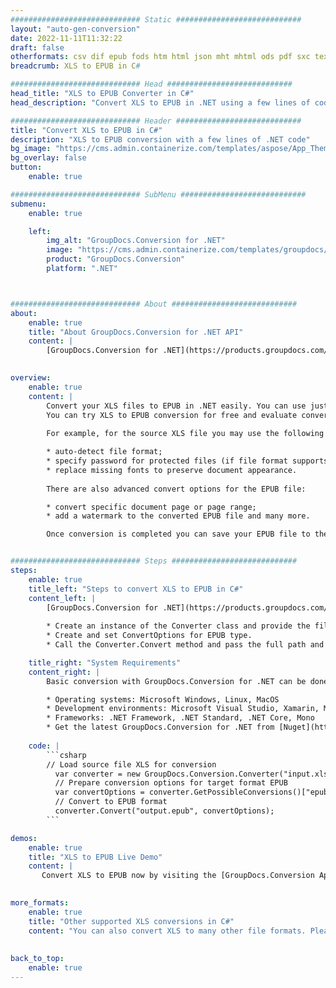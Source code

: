```yaml
---
############################# Static ############################
layout: "auto-gen-conversion"
date: 2022-11-11T11:32:22
draft: false
otherformats: csv dif epub fods htm html json mht mhtml ods pdf sxc tex tsv xlam xls xlsb xlsm xlsx xlt xltm xltx xml xps
breadcrumb: XLS to EPUB in C#

############################# Head ############################
head_title: "XLS to EPUB Converter in C#"
head_description: "Convert XLS to EPUB in .NET using a few lines of code. Use the GroupDocs Document Conversion API to convert over 160 file formats."

############################# Header ############################
title: "Convert XLS to EPUB in C#"
description: "XLS to EPUB conversion with a few lines of .NET code"
bg_image: "https://cms.admin.containerize.com/templates/aspose/App_Themes/V3/images/bg/header1.png"
bg_overlay: false
button:
    enable: true

############################# SubMenu ############################
submenu:
    enable: true

    left:
        img_alt: "GroupDocs.Conversion for .NET"
        image: "https://cms.admin.containerize.com/templates/groupdocs/images/product-logos/90x90-noborder/groupdocs-conversion-net.png"
        product: "GroupDocs.Conversion"
        platform: ".NET"



############################# About ############################
about:
    enable: true
    title: "About GroupDocs.Conversion for .NET API"
    content: |
        [GroupDocs.Conversion for .NET](https://products.groupdocs.com/conversion/net/) can be used to convert Microsoft Word, Excel, PowerPoint, PDF, Visio and other formats. GroupDocs.Conversion is a standalone API that is suitable for back-end and internal systems where high performance is required. It does not depend on any software such as Microsoft or Open Office.
    

overview:
    enable: true
    content: |
        Convert your XLS files to EPUB in .NET easily. You can use just a couple of C# code lines in any platform of your choice like - Windows, Linux, macOS.
        You can try XLS to EPUB conversion for free and evaluate conversion results quality.  Along with simple file conversion scenarios you can try more advanced options for loading source XLS file and for saving output EPUB result. 
        
        For example, for the source XLS file you may use the following load options:

        * auto-detect file format;
        * specify password for protected files (if file format supports it);
        * replace missing fonts to preserve document appearance.
        
        There are also advanced convert options for the EPUB file:

        * convert specific document page or page range;
        * add a watermark to the converted EPUB file and many more.

        Once conversion is completed you can save your EPUB file to the local file path or any third-party storage like FTP, Amazon S3, Google Drive, Dropbox etc. Please note - to convert XLS to EPUB there is no need for any additional software installed - like MS Office, Open Office, Adobe Acrobat Reader etc.


############################# Steps ############################
steps:
    enable: true
    title_left: "Steps to convert XLS to EPUB in C#"
    content_left: |
        [GroupDocs.Conversion for .NET](https://products.groupdocs.com/conversion/net/) makes it easy for developers to convert a XLS file to EPUB with a few lines of code.
        
        * Create an instance of the Converter class and provide the file XLS with the full path
        * Create and set ConvertOptions for EPUB type.
        * Call the Converter.Convert method and pass the full path and format (EPUB) as a parameter

    title_right: "System Requirements"
    content_right: |
        Basic conversion with GroupDocs.Conversion for .NET can be done in just a few simple steps. Our APIs are supported on all major platforms and operating systems. Before executing the code below, make sure you have the following prerequisites installed on your system.

        * Operating systems: Microsoft Windows, Linux, MacOS
        * Development environments: Microsoft Visual Studio, Xamarin, MonoDevelop
        * Frameworks: .NET Framework, .NET Standard, .NET Core, Mono
        * Get the latest GroupDocs.Conversion for .NET from [Nuget](https://www.nuget.org/packages/groupdocs.conversion)
         
    code: |
        ```csharp    
        // Load source file XLS for conversion
          var converter = new GroupDocs.Conversion.Converter("input.xls");
          // Prepare conversion options for target format EPUB
          var convertOptions = converter.GetPossibleConversions()["epub"].ConvertOptions;
          // Convert to EPUB format
          converter.Convert("output.epub", convertOptions);
        ```

demos:
    enable: true
    title: "XLS to EPUB Live Demo"
    content: |
       Convert XLS to EPUB now by visiting the [GroupDocs.Conversion App](https://products.groupdocs.app/conversion/family) website. Online demo has the following advantages
          

more_formats:
    enable: true
    title: "Other supported XLS conversions in C#"
    content: "You can also convert XLS to many other file formats. Please see the list below."
       
       
back_to_top:
    enable: true
---
```

